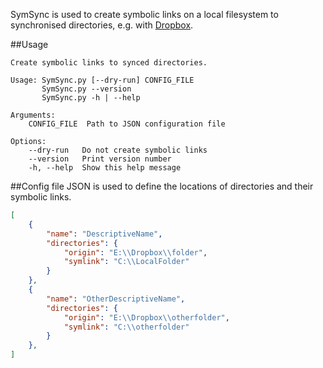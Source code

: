 SymSync is used to create symbolic links on a local filesystem to synchronised directories, e.g. with [Dropbox](http://www.dropbox.com).

##Usage
```
Create symbolic links to synced directories.

Usage: SymSync.py [--dry-run] CONFIG_FILE
       SymSync.py --version
       SymSync.py -h | --help

Arguments:
    CONFIG_FILE  Path to JSON configuration file

Options:
    --dry-run   Do not create symbolic links
    --version   Print version number
    -h, --help  Show this help message
```

##Config file
JSON is used to define the locations of directories and their symbolic links.
```json
[
    {
        "name": "DescriptiveName",
        "directories": {
            "origin": "E:\\Dropbox\\folder",
            "symlink": "C:\\LocalFolder"
        }
    },
    {
        "name": "OtherDescriptiveName",
        "directories": {
            "origin": "E:\\Dropbox\\otherfolder",
            "symlink": "C:\\otherfolder"
        }
    },
]
```